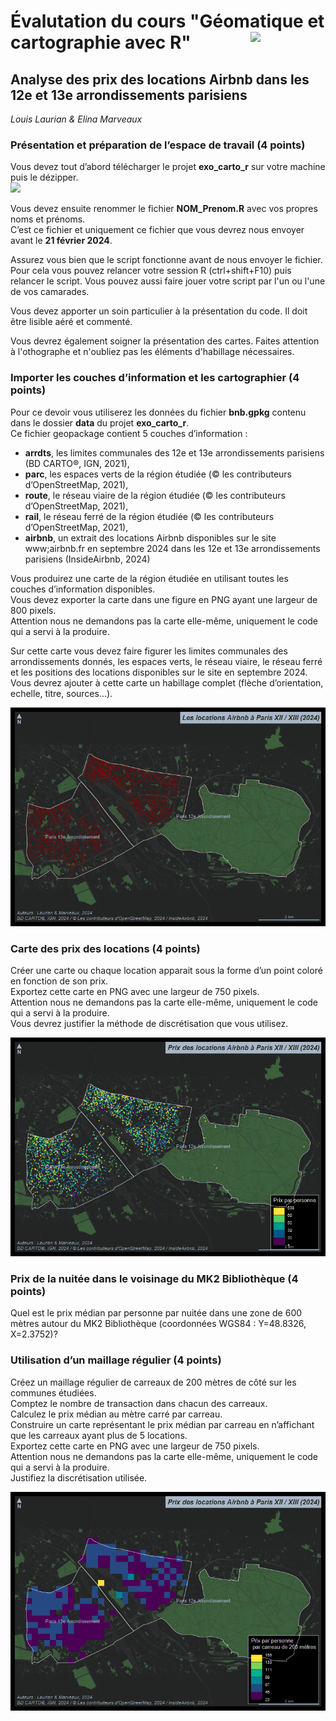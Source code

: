 # Évalutation du cours "Géomatique et cartographie avec R" <img src="img/logo.png" align="right" width="120"/>

## Analyse des prix des locations Airbnb dans les 12e et 13e arrondissements parisiens 

*Louis Laurian & Elina Marveaux*


### Présentation et préparation de l’espace de travail (4 points)

Vous devez tout d’abord télécharger le projet **exo_carto_r** sur votre
machine puis le dézipper.  
![](img/download.png)

Vous devez ensuite renommer le fichier **NOM_Prenom.R** avec vos propres
noms et prénoms.  
C’est ce fichier et uniquement ce fichier</u> que vous devrez nous envoyer
avant le **21 février 2024**.  

Assurez vous bien que le script fonctionne avant de nous envoyer le
fichier. Pour cela vous pouvez relancer votre session R (ctrl+shift+F10) puis
relancer le script. Vous pouvez aussi faire jouer votre script par l'un ou l'une de vos camarades.

Vous devez apporter un soin particulier à la présentation du code. Il
doit être lisible aéré et commenté.

Vous devrez également soigner la présentation des cartes. Faites attention à 
l'othographe et n'oubliez pas les éléments d'habillage nécessaires. 

### Importer les couches d’information et les cartographier (4 points)

Pour ce devoir vous utiliserez les données du fichier **bnb.gpkg**
contenu dans le dossier **data** du projet **exo_carto_r**.  
Ce fichier geopackage contient 5 couches d’information :

-   **arrdts**, les limites communales des 12e et 13e 
    arrondissements parisiens (BD CARTO®, IGN, 2021),
-   **parc**, les espaces verts de la région étudiée (© les
    contributeurs d’OpenStreetMap, 2021),
-   **route**, le réseau viaire de la région étudiée (© les
    contributeurs d’OpenStreetMap, 2021),
-   **rail**, le réseau ferré de la région étudiée (© les contributeurs
    d’OpenStreetMap, 2021),
-   **airbnb**, un extrait des locations Airbnb disponibles
    sur le site www;airbnb.fr en septembre 2024 dans les 12e et 13e
    arrondissements parisiens (InsideAirbnb, 2024)

Vous produirez une carte de la région étudiée en utilisant toutes les
couches d’information disponibles.  
Vous devez exporter la carte dans une figure en PNG ayant une largeur de 800
pixels.   
Attention nous ne demandons pas la carte elle-même, uniquement
le code qui a servi à la produire.</u>

Sur cette carte vous devez faire figurer les limites communales des
arrondissements donnés, les espaces verts, le réseau viaire, le
réseau ferré et les positions des locations disponibles sur le site en
septembre 2024. Vous devrez ajouter à cette carte un habillage complet (flèche
d’orientation, echelle, titre, sources…).

![Exemple de carte présentant l'ensemble des couches](figs/fig1.png)

### Carte des prix des locations (4 points)

Créer une carte ou chaque location apparait sous la forme d’un point
coloré en fonction de son prix.  
Exportez cette carte en PNG avec une largeur de 750 pixels.   
Attention nous ne demandons pas la carte elle-même, uniquement
le code qui a servi à la produire.</u>  
Vous devrez justifier la méthode de discrétisation que vous utilisez.

![Exemple de brouillon de carte des prix](figs/fig2.png)

### Prix de la nuitée dans le voisinage du MK2 Bibliothèque (4 points)

Quel est le prix médian par personne par nuitée dans une zone de 600 mètres 
autour du MK2 Bibliothèque (coordonnées WGS84 : Y=48.8326, X=2.3752)? 

### Utilisation d’un maillage régulier (4 points)

Créez un maillage régulier de carreaux de 200 mètres de côté sur les
communes étudiées.  
Comptez le nombre de transaction dans chacun des carreaux.  
Calculez le prix médian au mètre carré par carreau.  
Construire un carte représentant le prix médian par carreau en
n’affichant que les carreaux ayant plus de 5 locations.  
Exportez cette carte en PNG avec une largeur de 750 pixels.  
Attention nous ne demandons pas la carte elle-même, uniquement
le code qui a servi à la produire.</u>  
Justifiez la discrétisation utilisée.

![Exemple de brouillon de carte utilisant le maillage régulier](figs/fig3.png)
